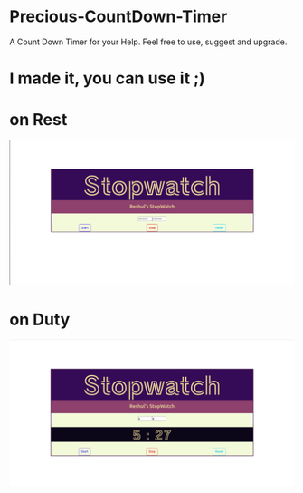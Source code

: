 # Precious-CountDown-Timer
A Count Down Timer for your Help. Feel free to use, suggest and upgrade.

# I made it, you can use it ;)

# on Rest
![resting Phase](timeResting.png)

# on Duty
![work like hell](timeatduty.png)
